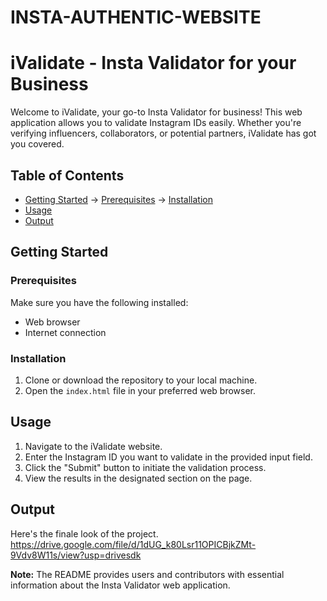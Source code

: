 # INSTA-AUTHENTIC-WEBSITE
# iValidate - Insta Validator for your Business

Welcome to iValidate, your go-to Insta Validator for business! This web application allows you to validate Instagram IDs easily. Whether you're verifying influencers, collaborators, or potential partners, iValidate has got you covered.

## Table of Contents
- [Getting Started](#getting-started)
    -> [Prerequisites](#prerequisites)
    -> [Installation](#installation)
- [Usage](#usage)
- [Output](#output)
   
## Getting Started

### Prerequisites
Make sure you have the following installed:
- Web browser
- Internet connection

### Installation
1. Clone or download the repository to your local machine.
2. Open the `index.html` file in your preferred web browser.

## Usage
1. Navigate to the iValidate website.
2. Enter the Instagram ID you want to validate in the provided input field.
3. Click the "Submit" button to initiate the validation process.
4. View the results in the designated section on the page.

## Output

Here's the finale look of the project.
https://drive.google.com/file/d/1dUG_k80Lsr11OPICBjkZMt-9Vdv8W11s/view?usp=drivesdk


**Note:** The README provides users and contributors with essential information about the Insta Validator web application.
